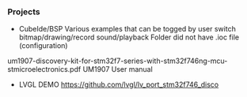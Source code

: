 ### Projects

* CubeIde/BSP  Various examples that can be togged by user switch bitmap/drawing/record sound/playback
                Folder did not have .ioc file (configuration)


um1907-discovery-kit-for-stm32f7-series-with-stm32f746ng-mcu-stmicroelectronics.pdf UM1907 User manual

* LVGL DEMO https://github.com/lvgl/lv_port_stm32f746_disco